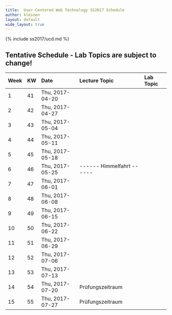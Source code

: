 ```yaml
---
title:  User-Centered Web Technology SS2017 Schedule
author: kleinen
layout: default
wide_layout: true
---
```

{% include ss2017/ucd.md %}

## Tentative Schedule - Lab Topics are subject to change!

| Week | KW | Date            | Lecture Topic             | Lab Topic |
|:-----|:---|:----------------|:--------------------------|:----------|
| 1    | 41 | Thu, 2017-04-20 |                           |           |
| 2    | 42 | Thu, 2017-04-27 |                           |           |
| 3    | 43 | Thu, 2017-05-04 |                           |           |
| 4    | 44 | Thu, 2017-05-11 |                           |           |
| 5    | 45 | Thu, 2017-05-18 |                           |           |
| 6    | 46 | Thu, 2017-05-25 | ------ Himmelfahrt ------ |           |
| 7    | 47 | Thu, 2017-06-01 |                           |           |
| 8    | 48 | Thu, 2017-06-08 |                           |           |
| 9    | 49 | Thu, 2017-06-15 |                           |           |
| 10   | 50 | Thu, 2017-06-22 |                           |           |
| 11   | 51 | Thu, 2017-06-29 |                           |           |
| 12   | 52 | Thu, 2017-07-06 |                           |           |
| 13   | 53 | Thu, 2017-07-13 |                           |           |
| 14   | 54 | Thu, 2017-07-20 | Prüfungszeitraum          |           |
| 15   | 55 | Thu, 2017-07-27 | Prüfungszeitraum          |           |
